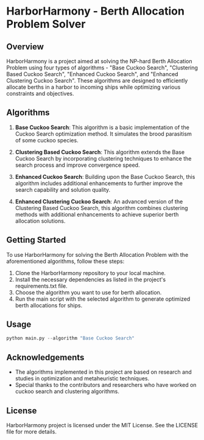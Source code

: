# HarborHarmony - Berth Allocation Problem Solver

## Overview
HarborHarmony is a project aimed at solving the NP-hard Berth Allocation Problem using four types of algorithms - "Base Cuckoo Search", "Clustering Based Cuckoo Search", "Enhanced Cuckoo Search", and "Enhanced Clustering Cuckoo Search". These algorithms are designed to efficiently allocate berths in a harbor to incoming ships while optimizing various constraints and objectives.

## Algorithms
1. **Base Cuckoo Search**: This algorithm is a basic implementation of the Cuckoo Search optimization method. It simulates the brood parasitism of some cuckoo species.
   
2. **Clustering Based Cuckoo Search**: This algorithm extends the Base Cuckoo Search by incorporating clustering techniques to enhance the search process and improve convergence speed.
   
3. **Enhanced Cuckoo Search**: Building upon the Base Cuckoo Search, this algorithm includes additional enhancements to further improve the search capability and solution quality.
   
4. **Enhanced Clustering Cuckoo Search**: An advanced version of the Clustering Based Cuckoo Search, this algorithm combines clustering methods with additional enhancements to achieve superior berth allocation solutions.

## Getting Started
To use HarborHarmony for solving the Berth Allocation Problem with the aforementioned algorithms, follow these steps:
1. Clone the HarborHarmony repository to your local machine.
2. Install the necessary dependencies as listed in the project's requirements.txt file.
3. Choose the algorithm you want to use for berth allocation.
4. Run the main script with the selected algorithm to generate optimized berth allocations for ships.

## Usage
```python
python main.py --algorithm "Base Cuckoo Search"
```

## Acknowledgements
- The algorithms implemented in this project are based on research and studies in optimization and metaheuristic techniques.
- Special thanks to the contributors and researchers who have worked on cuckoo search and clustering algorithms.

## License
HarborHarmony project is licensed under the MIT License. See the LICENSE file for more details.

